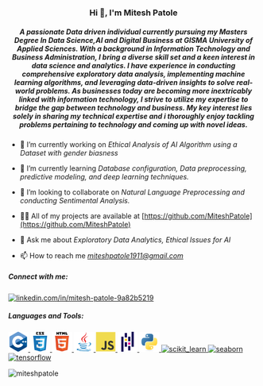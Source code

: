 <h3 align="center">Hi 👋, I'm Mitesh Patole</h1>
<h5 align="center">A passionate Data driven individual currently pursuing my Masters Degree In Data Science,AI and Digital Business at GISMA University of Applied Sciences. With a background in Information Technology and Business Administration, I bring a diverse skill set and a keen interest in data science and analytics. I have experience in conducting comprehensive exploratory data analysis, implementing machine learning algorithms, and leveraging data-driven insights to solve real-world problems. As businesses today are becoming more inextricably linked with information technology, I strive to utilize my expertise to bridge the gap between technology and business. My key interest lies solely in sharing my technical expertise and i thoroughly enjoy tackling problems pertaining to technology and coming up with novel ideas.</h5>

- 🔭 I’m currently working on *Ethical Analysis of AI Algorithm using a Dataset with gender biasness*

- 🌱 I’m currently learning *Database configuration, Data preprocessing, predictive modeling, and deep learning techniques.*

- 👯 I’m looking to collaborate on *Natural Language Preprocessing and conducting Sentimental Analysis.*

- 👨‍💻 All of my projects are available at [https://github.com/MiteshPatole](https://github.com/MiteshPatole)

- 💬 Ask me about *Exploratory Data Analytics, Ethical Issues for AI*

- 📫 How to reach me *miteshpatole1911@gmail.com*

<h5 align="left">Connect with me:</h5>
<p align="left">
<a href="https://www.linkedin.com/in/mitesh-patole-9a82b5219" target="blank"><img align="center" src="https://raw.githubusercontent.com/rahuldkjain/github-profile-readme-generator/master/src/images/icons/Social/linked-in-alt.svg" alt="linkedin.com/in/mitesh-patole-9a82b5219" height="30" width="40" /></a>
</p>

<h5 align="left">Languages and Tools:</h5>
<p align="left"> <a href="https://www.w3schools.com/cpp/" target="_blank" rel="noreferrer"> <img src="https://raw.githubusercontent.com/devicons/devicon/master/icons/cplusplus/cplusplus-original.svg" alt="cplusplus" width="40" height="40"/> </a> <a href="https://www.w3schools.com/css/" target="_blank" rel="noreferrer"> <img src="https://raw.githubusercontent.com/devicons/devicon/master/icons/css3/css3-original-wordmark.svg" alt="css3" width="40" height="40"/> </a> <a href="https://www.w3.org/html/" target="_blank" rel="noreferrer"> <img src="https://raw.githubusercontent.com/devicons/devicon/master/icons/html5/html5-original-wordmark.svg" alt="html5" width="40" height="40"/> </a> <a href="https://www.java.com" target="_blank" rel="noreferrer"> <img src="https://raw.githubusercontent.com/devicons/devicon/master/icons/java/java-original.svg" alt="java" width="40" height="40"/> </a> <a href="https://developer.mozilla.org/en-US/docs/Web/JavaScript" target="_blank" rel="noreferrer"> <img src="https://raw.githubusercontent.com/devicons/devicon/master/icons/javascript/javascript-original.svg" alt="javascript" width="40" height="40"/> </a> <a href="https://pandas.pydata.org/" target="_blank" rel="noreferrer"> <img src="https://raw.githubusercontent.com/devicons/devicon/2ae2a900d2f041da66e950e4d48052658d850630/icons/pandas/pandas-original.svg" alt="pandas" width="40" height="40"/> </a> <a href="https://www.python.org" target="_blank" rel="noreferrer"> <img src="https://raw.githubusercontent.com/devicons/devicon/master/icons/python/python-original.svg" alt="python" width="40" height="40"/> </a> <a href="https://scikit-learn.org/" target="_blank" rel="noreferrer"> <img src="https://upload.wikimedia.org/wikipedia/commons/0/05/Scikit_learn_logo_small.svg" alt="scikit_learn" width="40" height="40"/> </a> <a href="https://seaborn.pydata.org/" target="_blank" rel="noreferrer"> <img src="https://seaborn.pydata.org/_images/logo-mark-lightbg.svg" alt="seaborn" width="40" height="40"/> </a> <a href="https://www.tensorflow.org" target="_blank" rel="noreferrer"> <img src="https://www.vectorlogo.zone/logos/tensorflow/tensorflow-icon.svg" alt="tensorflow" width="40" height="40"/> </a> </p>

<p><img align="center" src="https://github-readme-stats.vercel.app/api/top-langs?username=miteshpatole&show_icons=true&locale=en&layout=compact" alt="miteshpatole" /></p>

